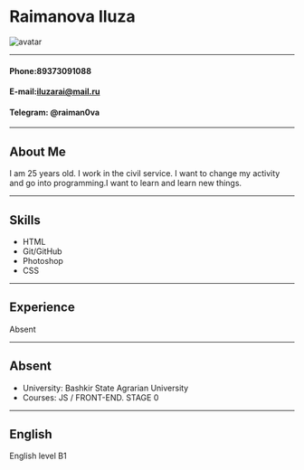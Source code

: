 # __Raimanova Iluza__
![avatar](https://ibb.co/Pz9cwGj)
***
#### Phone:89373091088

#### E-mail:iluzarai@mail.ru

#### Telegram: @raiman0va
***
## __About Me__
I am 25 years old. I work in the civil service. I want to change my activity and go into programming.I want to learn and learn new things.
***
## __Skills__
* HTML
* Git/GitHub
* Photoshop
* CSS
***
## __Experience__
Absent
***
## __Absent__
* University: Bashkir State Agrarian University
* Courses: JS / FRONT-END. STAGE 0
***
## __English__
English level B1
